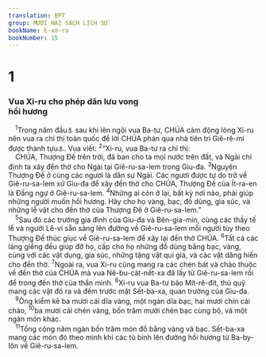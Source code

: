 ```yaml
---
translation: BPT
group: MƯƠI HAI SÁCH LỊCH SỬ
bookName: E-xơ-ra 
bookNumber: 15
---
```


<div class="title"><h1>1</h1><h3>Vua Xi-ru cho phép dân lưu vong<br/>hồi hương</h3></div>
<span class="verse exo_1_1"> <sup>1</sup>Trong năm đầu<a data-toggle="tooltip" data-placement="bottom" title="Tức năm 538 trước Công nguyên.">⚓</a> sau khi lên ngôi vua Ba-tư, CHÚA cảm động lòng Xi-ru nên vua ra chỉ thị toàn quốc để lời CHÚA phán qua nhà tiên tri Giê-rê-mi được thành tựu<a data-toggle="tooltip" data-placement="bottom" title="Xem Giê 25:12-14.">⚓</a>. Vua viết:</span>
<span class="verse exo_1_2"><sup>2</sup>“Xi-ru, vua Ba-tư ra chỉ thị:<br/> CHÚA, Thượng Đế trên trời, đã ban cho ta mọi nước trên đất, và Ngài chỉ định ta xây đền thờ cho Ngài tại Giê-ru-sa-lem trong Giu-đa.</span>
<span class="verse exo_1_3"><sup>3</sup>Nguyện Thượng Đế ở cùng các ngươi là dân sự Ngài. Các ngươi được tự do trở về Giê-ru-sa-lem xứ Giu-đa để xây đền thờ cho CHÚA, Thượng Đế của Ít-ra-en là Đấng ngự ở Giê-ru-sa-lem.</span>
<span class="verse exo_1_4"><sup>4</sup>Những ai còn ở lại, bất kỳ nơi nào, phải giúp những người muốn hồi hương. Hãy cho họ vàng, bạc, đồ dùng, gia súc, và những lễ vật cho đền thờ của Thượng Đế ở Giê-ru-sa-lem.”<br/></span>
<span class="verse exo_1_5"> <sup>5</sup>Sau đó các trưởng gia đình của Giu-đa và Bên-gia-min, cùng các thầy tế lễ và người Lê-vi sẵn sàng lên đường về Giê-ru-sa-lem mỗi người tùy theo Thượng Đế thúc giục về Giê-ru-sa-lem để xây lại đền thờ CHÚA.</span>
<span class="verse exo_1_6"><sup>6</sup>Tất cả các láng giềng đều giúp đỡ họ, cấp cho họ những đồ dùng bằng bạc, vàng, cùng với các vật dụng, gia súc, những tặng vật quí giá, và các vật dâng hiến cho đền thờ.</span>
<span class="verse exo_1_7"><sup>7</sup>Ngoài ra, vua Xi-ru cũng mang ra các chén bát và chảo thuộc về đền thờ của CHÚA mà vua Nê-bu-cát-nết-xa đã lấy từ Giê-ru-sa-lem rồi để trong đền thờ của thần mình.</span>
<span class="verse exo_1_8"><sup>8</sup>Xi-ru vua Ba-tư bảo Mít-rê-đít, thủ quỹ mang các vật đó ra và đếm trước mặt Sết-ba-xa, quan trưởng của Giu-đa.<br/></span>
<span class="verse exo_1_9"> <sup>9</sup>Ông kiểm kê ba mươi cái dĩa vàng, một ngàn dĩa bạc, hai mươi chín cái chảo,</span>
<span class="verse exo_1_10"><sup>10</sup>ba mươi cái chén vàng, bốn trăm mười chén bạc cùng bộ, và một ngàn món khác.<br/></span>
<span class="verse exo_1_11"> <sup>11</sup>Tổng cộng năm ngàn bốn trăm món đồ bằng vàng và bạc. Sết-ba-xa mang các món đó theo mình khi các tù binh lên đường hồi hương từ Ba-by-lôn về Giê-ru-sa-lem.<br/></span>
